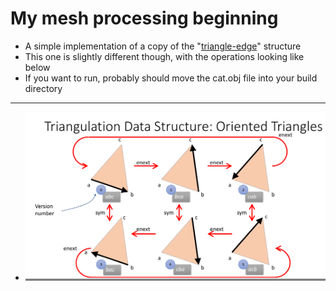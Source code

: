 # My mesh processing beginning

* A simple implementation of a copy of the "[triangle-edge](https://graphics.stanford.edu/courses/cs468-02-fall/readings/mucke.ps)" structure
* This one is slightly different though, with the operations looking like below
* If you want to run, probably should move the cat.obj file into your build directory
---
* ![](./pics/triangle-edge.png)